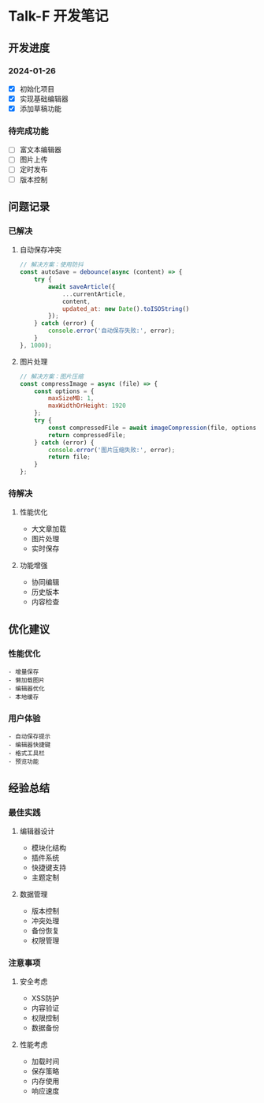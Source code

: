 # Talk-F 开发笔记

## 开发进度

### 2024-01-26
- [x] 初始化项目
- [x] 实现基础编辑器
- [x] 添加草稿功能

### 待完成功能
- [ ] 富文本编辑器
- [ ] 图片上传
- [ ] 定时发布
- [ ] 版本控制

## 问题记录

### 已解决
1. 自动保存冲突
    ```javascript
    // 解决方案：使用防抖
    const autoSave = debounce(async (content) => {
        try {
            await saveArticle({
                ...currentArticle,
                content,
                updated_at: new Date().toISOString()
            });
        } catch (error) {
            console.error('自动保存失败:', error);
        }
    }, 1000);
    ```

2. 图片处理
    ```javascript
    // 解决方案：图片压缩
    const compressImage = async (file) => {
        const options = {
            maxSizeMB: 1,
            maxWidthOrHeight: 1920
        };
        try {
            const compressedFile = await imageCompression(file, options);
            return compressedFile;
        } catch (error) {
            console.error('图片压缩失败:', error);
            return file;
        }
    };
    ```

### 待解决
1. 性能优化
    - 大文章加载
    - 图片处理
    - 实时保存

2. 功能增强
    - 协同编辑
    - 历史版本
    - 内容检查

## 优化建议

### 性能优化
    - 增量保存
    - 懒加载图片
    - 编辑器优化
    - 本地缓存

### 用户体验
    - 自动保存提示
    - 编辑器快捷键
    - 格式工具栏
    - 预览功能

## 经验总结

### 最佳实践
1. 编辑器设计
    - 模块化结构
    - 插件系统
    - 快捷键支持
    - 主题定制

2. 数据管理
    - 版本控制
    - 冲突处理
    - 备份恢复
    - 权限管理

### 注意事项
1. 安全考虑
    - XSS防护
    - 内容验证
    - 权限控制
    - 数据备份

2. 性能考虑
    - 加载时间
    - 保存策略
    - 内存使用
    - 响应速度 